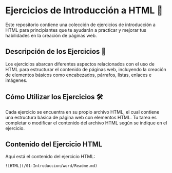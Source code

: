 # Ejercicios de Introducción a HTML 📝

Este repositorio contiene una colección de ejercicios de introducción a HTML para principiantes que te ayudarán a practicar y mejorar tus habilidades en la creación de páginas web.

## Descripción de los Ejercicios 🚀

Los ejercicios abarcan diferentes aspectos relacionados con el uso de HTML para estructurar el contenido de páginas web, incluyendo la creación de elementos básicos como encabezados, párrafos, listas, enlaces e imágenes.

## Cómo Utilizar los Ejercicios 🛠️

Cada ejercicio se encuentra en su propio archivo HTML, el cual contiene una estructura básica de página web con elementos HTML. Tu tarea es completar o modificar el contenido del archivo HTML según se indique en el ejercicio.

## Contenido del Ejercicio HTML

Aquí está el contenido del ejercicio HTML:

```html
![HTML](/01-Introduccion/word/Readme.md)
